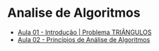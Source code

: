 # Analise de Algoritmos

- [Aula 01 - Introdução | Problema TRIÂNGULOS](./July_18/)
- [Aula 02 - Princípios de Análise de Algoritmos](./July_25/)

